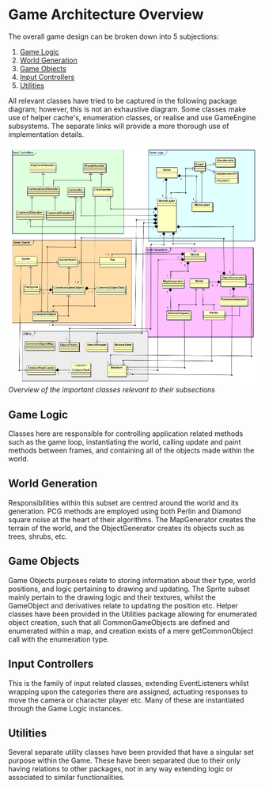# Game Architecture Overview
The overall game design can be broken down into 5 subjections:  
  
1. [Game Logic](https://cseegit.essex.ac.uk/ce301_2020/ce301_allport_michael_s/-/tree/master/TechnicalDocumentation/Game/GameLogic#game-logic-overview) 
2. [World Generation](https://cseegit.essex.ac.uk/ce301_2020/ce301_allport_michael_s/-/tree/master/TechnicalDocumentation/Game/WorldGeneration#world-generation-overview)  
3. [Game Objects](https://cseegit.essex.ac.uk/ce301_2020/ce301_allport_michael_s/-/tree/master/TechnicalDocumentation/Game/GameObjects#game-objects-overview)  
4. [Input Controllers](https://cseegit.essex.ac.uk/ce301_2020/ce301_allport_michael_s/-/tree/master/TechnicalDocumentation/Game/InputControllers#input-controller-overview)  
5. [Utilities](https://cseegit.essex.ac.uk/ce301_2020/ce301_allport_michael_s/-/tree/master/TechnicalDocumentation/Game/Utilities#utilities-overview)  
  
All relevant classes have tried to be captured in the following package diagram; however, this is not an exhaustive diagram. Some classes make use of helper cache's, enumeration classes, or realise and use GameEngine subsystems. The separate links will provide a more thorough use of implementation details.  
  
![packageDiag](packageDiag.png)  
*Overview of the important classes relevant to their subsections*  

## Game Logic
Classes here are responsible for controlling application related methods such as the game loop, instantiating the world, calling update and paint methods between frames, and containing all of the objects made within the world.  

## World Generation  
Responsibilities within this subset are centred around the world and its generation. PCG methods are employed using both Perlin and Diamond square noise at the heart of their algorithms. The MapGenerator creates the terrain of the world, and the ObjectGenerator creates its objects such as trees, shrubs, etc.  
  
## Game Objects  
Game Objects purposes relate to storing information about their type, world positions, and logic pertaining to drawing and updating. The Sprite subset mainly pertain to the drawing logic and their textures, whilst the GameObject and derivatives relate to updating the position etc. Helper classes have been provided in the Utilities package allowing for enumerated object creation, such that all CommonGameObjects are defined and enumerated within a map, and creation exists of a mere getCommonObject call with the enumeration type.
  
## Input Controllers
This is the family of input related classes, extending EventListeners whilst wrapping upon the categories there are assigned, actuating responses to move the camera or character player etc. Many of these are instantiated through the Game Logic instances.  
  
## Utilities  
Several separate utility classes have been provided that have a singular set purpose within the Game. These have been separated due to their only having relations to other packages, not in any way extending logic or associated to similar functionalities.
